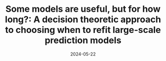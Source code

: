 ---
title: "Some models are useful, but for how long?: A decision theoretic approach to choosing when to refit large-scale prediction models"
collection: publications
excerpt: 'Large-scale prediction models (typically using tools from artificial intelligence, AI, or machine learning, ML) are increasingly ubiquitous across a variety of industries and scientific domains. Such methods are often paired with detailed data from sources such as electronic health records, wearable sensors, and omics data (high-throughput technology used to understand biology). Despite their utility, implementing AI and ML tools at the scale necessary to work with this data introduces two major challenges. First, it can cost tens of thousands of dollars to train a modern AI/ML model at scale. Second, once the model is trained, its predictions may become less relevant as patient and provider behavior change, and predictions made for one geographical area may be less accurate for another. These two challenges raise a fundamental question: how often should you refit the AI/ML model to optimally trade-off between cost and relevance? Our work provides a framework for making decisions about when to refit AI/ML models when the goal is to maintain valid statistical inference (e.g. estimating a treatment effect in a clinical trial). Drawing on portfolio optimization theory, we treat the decision of recalibrating versus refitting the model as a choice between ''investing'' in one of two ''assets.'' One asset, recalibrating the model based on another model, is quick and relatively inexpensive but bears uncertainty from sampling and the possibility that the other model is not relevant to current circumstances. The other asset, refitting the model, is costly but removes the irrelevance concern (though not the risk of sampling error). We explore the balancing act between these two potential investments in this paper.'
date: 2024-05-22
venue: 'Arxiv'
paperurl: 'https://arxiv.org/abs/2405.13926'
---